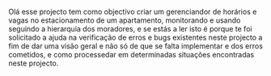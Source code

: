 Olá esse projecto tem como objectivo criar um gerenciandor de horários e vagas no estacionamento de um apartamento, monitorando e usando seguindo a hierarquia dos moradores, e se estás a ler isto é porque te foi solicitado a ajuda na verificação de erros e bugs existentes neste projecto a fim de dar uma visão geral e não só de que se falta implementar e dos erros cometidos, e como processedar em determinadas situações encontradas neste projecto. 
